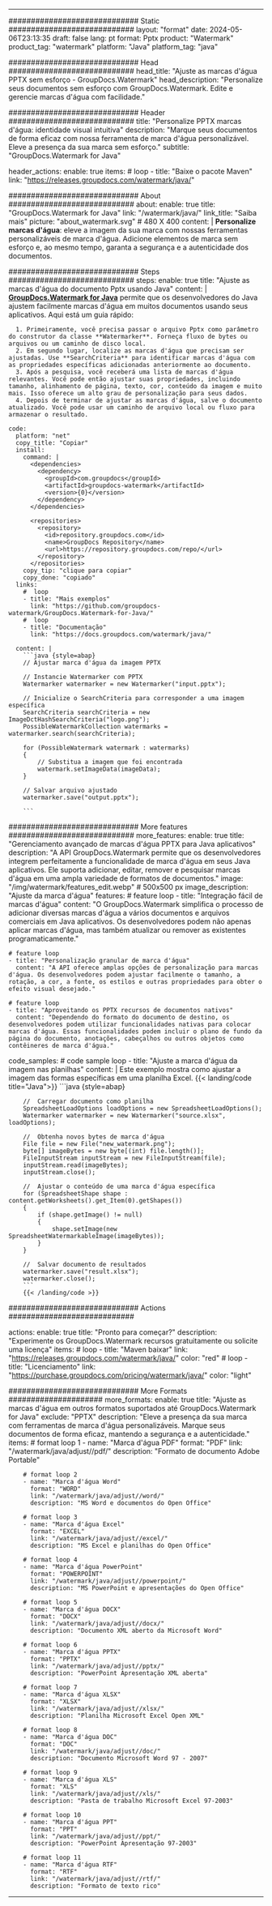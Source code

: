 
---
############################# Static ############################
layout: "format"
date:  2024-05-06T23:13:35
draft: false
lang: pt
format: Pptx
product: "Watermark"
product_tag: "watermark"
platform: "Java"
platform_tag: "java"

############################# Head ############################
head_title: "Ajuste as marcas d'água PPTX sem esforço - GroupDocs.Watermark"
head_description: "Personalize seus documentos sem esforço com GroupDocs.Watermark. Edite e gerencie marcas d'água com facilidade."

############################# Header ############################
title: "Personalize PPTX marcas d'água: identidade visual intuitiva" 
description: "Marque seus documentos de forma eficaz com nossa ferramenta de marca d'água personalizável. Eleve a presença da sua marca sem esforço."
subtitle: "GroupDocs.Watermark for Java" 

header_actions:
  enable: true
  items:
    #  loop
    - title: "Baixe o pacote Maven"
      link: "https://releases.groupdocs.com/watermark/java/"
      
############################# About ############################
about:
    enable: true
    title: "GroupDocs.Watermark for Java"
    link: "/watermark/java/"
    link_title: "Saiba mais"
    picture: "about_watermark.svg" # 480 X 400
    content: |
       **Personalize marcas d'água**: eleve a imagem da sua marca com nossas ferramentas personalizáveis de marca d'água. Adicione elementos de marca sem esforço e, ao mesmo tempo, garanta a segurança e a autenticidade dos documentos.

############################# Steps ############################
steps:
    enable: true
    title: "Ajuste as marcas d'água do documento Pptx usando Java"
    content: |
      **[GroupDocs.Watermark for Java](https://products.groupdocs.com/watermark/java/)** permite que os desenvolvedores do Java ajustem facilmente marcas d'água em muitos documentos usando seus aplicativos. Aqui está um guia rápido:
      
      1. Primeiramente, você precisa passar o arquivo Pptx como parâmetro do construtor da classe **Watermarker**. Forneça fluxo de bytes ou arquivos ou um caminho de disco local.
      2. Em segundo lugar, localize as marcas d'água que precisam ser ajustadas. Use **SearchCriteria** para identificar marcas d'água com as propriedades específicas adicionadas anteriormente ao documento.
      3. Após a pesquisa, você receberá uma lista de marcas d'água relevantes. Você pode então ajustar suas propriedades, incluindo tamanho, alinhamento de página, texto, cor, conteúdo da imagem e muito mais. Isso oferece um alto grau de personalização para seus dados.
      4. Depois de terminar de ajustar as marcas d'água, salve o documento atualizado. Você pode usar um caminho de arquivo local ou fluxo para armazenar o resultado.
   
    code:
      platform: "net"
      copy_title: "Copiar"
      install:
        command: |
          <dependencies>
            <dependency>
              <groupId>com.groupdocs</groupId>
              <artifactId>groupdocs-watermark</artifactId>
              <version>{0}</version>
            </dependency>
          </dependencies>

          <repositories>
            <repository>
              <id>repository.groupdocs.com</id>
              <name>GroupDocs Repository</name>
              <url>https://repository.groupdocs.com/repo/</url>
            </repository>
          </repositories>
        copy_tip: "clique para copiar"
        copy_done: "copiado"
      links:
        #  loop
        - title: "Mais exemplos"
          link: "https://github.com/groupdocs-watermark/GroupDocs.Watermark-for-Java/"
        #  loop
        - title: "Documentação"
          link: "https://docs.groupdocs.com/watermark/java/"
          
      content: |
        ```java {style=abap}
        // Ajustar marca d'água da imagem PPTX

        // Instancie Watermarker com PPTX
        Watermarker watermarker = new Watermarker("input.pptx");
        
        // Inicialize o SearchCriteria para corresponder a uma imagem específica
        SearchCriteria searchCriteria = new ImageDctHashSearchCriteria("logo.png");
        PossibleWatermarkCollection watermarks = watermarker.search(searchCriteria);

        for (PossibleWatermark watermark : watermarks)
        {
            // Substitua a imagem que foi encontrada
            watermark.setImageData(imageData);
        }

        // Salvar arquivo ajustado
        watermarker.save("output.pptx");
        
        ```
        
############################# More features ############################
more_features:
  enable: true
  title: "Gerenciamento avançado de marcas d'água PPTX para Java aplicativos"
  description: "A API GroupDocs.Watermark permite que os desenvolvedores integrem perfeitamente a funcionalidade de marca d'água em seus Java aplicativos. Ele suporta adicionar, editar, remover e pesquisar marcas d'água em uma ampla variedade de formatos de documentos."
  image: "/img/watermark/features_edit.webp" # 500x500 px
  image_description: "Ajuste da marca d'água"
  features:
    # feature loop
    - title: "Integração fácil de marcas d'água"
      content: "O GroupDocs.Watermark simplifica o processo de adicionar diversas marcas d'água a vários documentos e arquivos comerciais em Java aplicativos. Os desenvolvedores podem não apenas aplicar marcas d'água, mas também atualizar ou remover as existentes programaticamente."

    # feature loop
    - title: "Personalização granular de marca d'água"
      content: "A API oferece amplas opções de personalização para marcas d'água. Os desenvolvedores podem ajustar facilmente o tamanho, a rotação, a cor, a fonte, os estilos e outras propriedades para obter o efeito visual desejado."

    # feature loop
    - title: "Aproveitando os PPTX recursos de documentos nativos"
      content: "Dependendo do formato do documento de destino, os desenvolvedores podem utilizar funcionalidades nativas para colocar marcas d'água. Essas funcionalidades podem incluir o plano de fundo da página do documento, anotações, cabeçalhos ou outros objetos como contêineres de marca d'água."
      
  code_samples:
    # code sample loop
    - title: "Ajuste a marca d'água da imagem nas planilhas"
      content: |
        Este exemplo mostra como ajustar a imagem das formas específicas em uma planilha Excel.
        {{< landing/code title="Java">}}
        ```java {style=abap}
        
        //  Carregar documento como planilha
        SpreadsheetLoadOptions loadOptions = new SpreadsheetLoadOptions();
        Watermarker watermarker = new Watermarker("source.xlsx", loadOptions);

        //  Obtenha novos bytes de marca d'água
        File file = new File("new_watermark.png");
        byte[] imageBytes = new byte[(int) file.length()];
        FileInputStream inputStream = new FileInputStream(file);
        inputStream.read(imageBytes);
        inputStream.close();

        //  Ajustar o conteúdo de uma marca d'água específica
        for (SpreadsheetShape shape : content.getWorksheets().get_Item(0).getShapes())
        {
            if (shape.getImage() != null)
            {
                shape.setImage(new SpreadsheetWatermarkableImage(imageBytes));
            }
        }

        //  Salvar documento de resultados
        watermarker.save("result.xlsx");
        watermarker.close();
        ```
        {{< /landing/code >}}


############################# Actions ############################

actions:
  enable: true
  title: "Pronto para começar?"
  description: "Experimente os GroupDocs.Watermark recursos gratuitamente ou solicite uma licença"
  items:
    #  loop
    - title: "Maven baixar"
      link: "https://releases.groupdocs.com/watermark/java/"
      color: "red"
        #  loop
    - title: "Licenciamento"
      link: "https://purchase.groupdocs.com/pricing/watermark/java/"
      color: "light"


############################# More Formats #####################
more_formats:
    enable: true
    title: "Ajuste as marcas d'água em outros formatos suportados até GroupDocs.Watermark for Java"
    exclude: "PPTX"
    description: "Eleve a presença da sua marca com ferramentas de marca d'água personalizáveis. Marque seus documentos de forma eficaz, mantendo a segurança e a autenticidade."
    items: 
        # format loop 1
        - name: "Marca d'água PDF"
          format: "PDF"
          link: "/watermark/java/adjust//pdf/"
          description: "Formato de documento Adobe Portable"

        # format loop 2
        - name: "Marca d'água Word"
          format: "WORD"
          link: "/watermark/java/adjust//word/"
          description: "MS Word e documentos do Open Office"
          
        # format loop 3
        - name: "Marca d'água Excel"
          format: "EXCEL"
          link: "/watermark/java/adjust//excel/"
          description: "MS Excel e planilhas do Open Office"

        # format loop 4
        - name: "Marca d'água PowerPoint"
          format: "POWERPOINT"
          link: "/watermark/java/adjust//powerpoint/"
          description: "MS PowerPoint e apresentações do Open Office"

        # format loop 5
        - name: "Marca d'água DOCX"
          format: "DOCX"
          link: "/watermark/java/adjust//docx/"
          description: "Documento XML aberto da Microsoft Word"
          
        # format loop 6
        - name: "Marca d'água PPTX"
          format: "PPTX"
          link: "/watermark/java/adjust//pptx/"
          description: "PowerPoint Apresentação XML aberta"
          
        # format loop 7
        - name: "Marca d'água XLSX"
          format: "XLSX"
          link: "/watermark/java/adjust//xlsx/"
          description: "Planilha Microsoft Excel Open XML"

        # format loop 8
        - name: "Marca d'água DOC"
          format: "DOC"
          link: "/watermark/java/adjust//doc/"
          description: "Documento Microsoft Word 97 - 2007"

        # format loop 9
        - name: "Marca d'água XLS"
          format: "XLS"
          link: "/watermark/java/adjust//xls/"
          description: "Pasta de trabalho Microsoft Excel 97-2003"

        # format loop 10
        - name: "Marca d'água PPT"
          format: "PPT"
          link: "/watermark/java/adjust//ppt/"
          description: "PowerPoint Apresentação 97-2003"

        # format loop 11
        - name: "Marca d'água RTF"
          format: "RTF"
          link: "/watermark/java/adjust//rtf/"
          description: "Formato de texto rico"

---